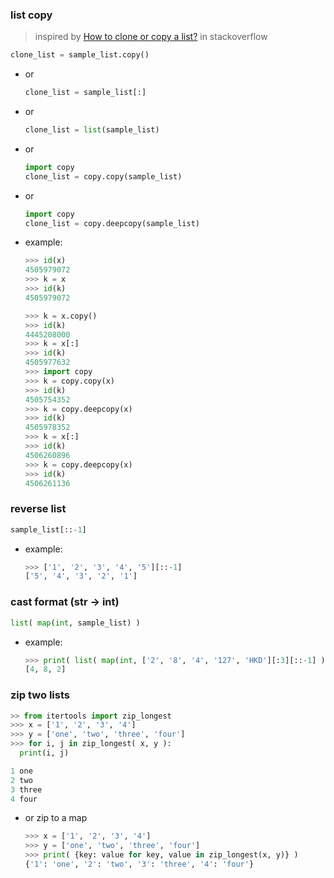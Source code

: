 
### list copy
> inspired by [How to clone or copy a list?](https://stackoverflow.com/a/2612815/2940319) in stackoverflow

```python
clone_list = sample_list.copy()
```

- or
  ```python
  clone_list = sample_list[:]
  ```
- or
  ```python
  clone_list = list(sample_list)
  ```
- or
  ```python
  import copy
  clone_list = copy.copy(sample_list)
  ```
- or
  ```python
  import copy
  clone_list = copy.deepcopy(sample_list)
  ```

- example:
  ```python
  >>> id(x)
  4505979072
  >>> k = x
  >>> id(k)
  4505979072

  >>> k = x.copy()
  >>> id(k)
  4445208000
  >>> k = x[:]
  >>> id(k)
  4505977632
  >>> import copy
  >>> k = copy.copy(x)
  >>> id(k)
  4505754352
  >>> k = copy.deepcopy(x)
  >>> id(k)
  4505978352
  >>> k = x[:]
  >>> id(k)
  4506260896
  >>> k = copy.deepcopy(x)
  >>> id(k)
  4506261136
  ```

### reverse list
```python
sample_list[::-1]
```
- example:
  ```python
  >>> ['1', '2', '3', '4', '5'][::-1]
  ['5', '4', '3', '2', '1']
  ```

### cast format (str -> int)
```python
list( map(int, sample_list) )
```

- example:
  ```python
  >>> print( list( map(int, ['2', '8', '4', '127', 'HKD'][:3][::-1] ) ) )
  [4, 8, 2]
  ```

### zip two lists
```python
>> from itertools import zip_longest
>>> x = ['1', '2', '3', '4']
>>> y = ['one', 'two', 'three', 'four']
>>> for i, j in zip_longest( x, y ):
  print(i, j)

1 one
2 two
3 three
4 four
```

- or zip to a map
  ```python
  >>> x = ['1', '2', '3', '4']
  >>> y = ['one', 'two', 'three', 'four']
  >>> print( {key: value for key, value in zip_longest(x, y)} )
  {'1': 'one', '2': 'two', '3': 'three', '4': 'four'}
  ```
